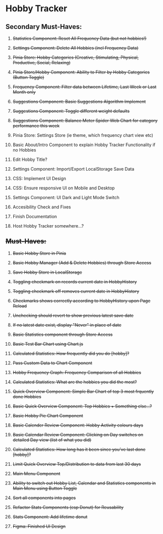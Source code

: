 # Hobby Tracker

## Secondary Must-Haves:

1. ~~Statistics Component: Reset All Frequency Data (but not hobbies!)~~

1. ~~Settings Component: Delete All Hobbies (incl Frequency Data)~~

1. ~~Pinia Store: Hobby Categories (Creative, Stimulating, Physical, Productive, Social, Relaxing)~~

1. ~~Pinia Store/Hobby Component: Ability to Filter by Hobby Categories (Button Toggle)~~

1. ~~Frequency Component: Filter data between Lifetime, Last Week or Last Month only~~

1. ~~Suggestions Component: Basic Suggestions Algorithm Implement~~

1. ~~Suggestions Component: Toggle different weight defaults~~

1. ~~Suggestions Component: Balance Meter Spider Web Chart for category performance this week~~

1. Pinia Store: Settings Store (ie theme, which frequency chart view etc)

1. Basic About/Intro Component to explain Hobby Tracker Functionality if no Hobbies

1. Edit Hobby Title?

1. Settings Component: Import/Export LocalStorage Save Data

1. CSS: Implement UI Design

1. CSS: Ensure responsive UI on Mobile and Desktop

1. Settings Component: UI Dark and Light Mode Switch

1. Accesibility Check and Fixes

1. Finish Documentation

1. Host Hobby Tracker somewhere...?

## ~~Must-Haves:~~

1. ~~Basic Hobby Store in Pinia~~

1. ~~Basic Hobby Manager (Add & Delete Hobbies) through Store Access~~

1. ~~Save Hobby Store in LocalStorage~~

1. ~~Toggling checkmark on records current date in HobbyHistory~~

1. ~~Toggling checkmark off removes current date in HobbyHistory~~

1. ~~Checkmarks shows correctly according to HobbyHistory upon Page Reload~~

1. ~~Unchecking should revert to show previous latest save date~~

1. ~~If no latest date exist, display "Never" in place of date~~

1. ~~Basic Statistics component through Store Access~~

1. ~~Basic Test Bar Chart using Chart.js~~

1. ~~Calculated Statistics: How frequently did you do [hobby]?~~

1. ~~Pass Custom Data to Chart Component~~

1. ~~Hobby Frequency Graph: Frequency Comparison of all Hobbies~~

1. ~~Calculated Statistics: What are the hobbies you did the most?~~

1. ~~Quick Overview Component: Simple Bar Chart of top 3 most frquently done Hobbies~~

1. ~~Basic Quick Overview Component: Top Hobbies + Something else...?~~

1. ~~Basic Hobby Pie Chart Component~~

1. ~~Basic Calender Review Component: Hobby Activity colours days~~

1. ~~Basic Calendar Review Component: Clicking on Day switches on detailed Day view (list of what you did)~~

1. ~~Calculated Statistics: How long has it been since you’ve last done [hobby]?~~

1. ~~Limit Quick Overview Top/Distribution to data from last 30 days~~

1. ~~Main Menu Component~~

1. ~~Ability to switch out Hobby List, Calendar and Statistics components in Main Menu using Button Toggle~~

1. ~~Sort all components into pages~~

1. ~~Refactor Stats Components (esp Donut) for Reusability~~

1. ~~Stats Component: Add lifetime donut~~

1. ~~Figma: Finished UI Design~~


